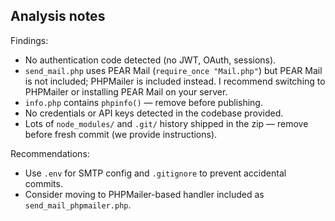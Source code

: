 ## Analysis notes

Findings:
- No authentication code detected (no JWT, OAuth, sessions).
- `send_mail.php` uses PEAR Mail (`require_once "Mail.php"`) but PEAR Mail is not included; PHPMailer is included instead. I recommend switching to PHPMailer or installing PEAR Mail on your server.
- `info.php` contains `phpinfo()` — remove before publishing.
- No credentials or API keys detected in the codebase provided.
- Lots of `node_modules/` and `.git/` history shipped in the zip — remove before fresh commit (we provide instructions).

Recommendations:
- Use `.env` for SMTP config and `.gitignore` to prevent accidental commits.
- Consider moving to PHPMailer-based handler included as `send_mail_phpmailer.php`.
